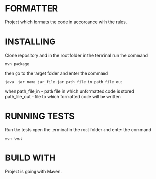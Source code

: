 
# FORMATTER

Project which formats the code in accordance with the rules.

# INSTALLING 

Clone repository and in the root folder in the terminal run the command
```
mvn package
```

then go to the target folder and enter the command 
```
java -jar name_jar_file.jar path_file_in path_file_out
```

when path_file_in - path file in which unformatted code is stored
     path_file_out - file to which formatted code will be written
     
     
# RUNNING TESTS

Run the tests open the terminal in the root folder and enter the command
```
mvn test
```

# BUILD WITH

Project is going with Maven. 

